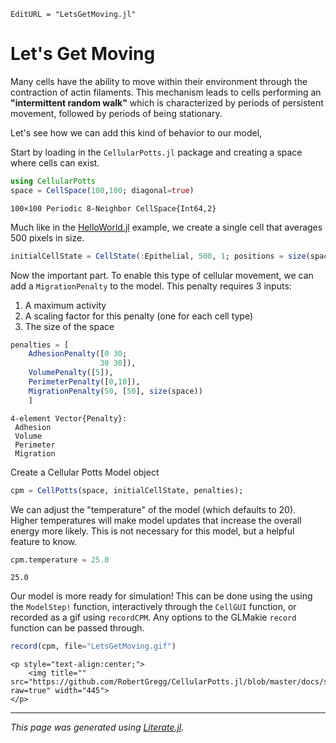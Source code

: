 ```@meta
EditURL = "LetsGetMoving.jl"
```

# Let's Get Moving

Many cells have the ability to move within their environment through the contraction of actin filaments. This mechanism leads to cells performing an **"intermittent random walk"** which is characterized by periods of persistent movement, followed by periods of being stationary.

Let's see how we can add this kind of behavior to our model,

Start by loading in the `CellularPotts.jl` package and creating a space where cells can exist.

````julia
using CellularPotts
space = CellSpace(100,100; diagonal=true)
````

````
100×100 Periodic 8-Neighbor CellSpace{Int64,2}
````

Much like in the [HelloWorld.jl](https://robertgregg.github.io/CellularPotts.jl/dev/ExampleGallery/HelloWorld/HelloWorld/) example, we create a single cell that averages 500 pixels in size.

````julia
initialCellState = CellState(:Epithelial, 500, 1; positions = size(space) .÷ 2);
````

Now the important part. To enable this type of cellular movement, we can add a `MigrationPenalty` to the model. This penalty requires 3 inputs:

1. A maximum activity
2. A scaling factor for this penalty (one for each cell type)
3. The size of the space

````julia
penalties = [
    AdhesionPenalty([0 30;
                    30 30]),
    VolumePenalty([5]),
    PerimeterPenalty([0,10]),
    MigrationPenalty(50, [50], size(space))
    ]
````

````
4-element Vector{Penalty}:
 Adhesion
 Volume
 Perimeter
 Migration
````

Create a Cellular Potts Model object

````julia
cpm = CellPotts(space, initialCellState, penalties);
````

We can adjust the "temperature" of the model (which defaults to 20). Higher temperatures will make model updates that increase the overall energy more likely. This is not necessary for this model, but a helpful feature to know.

````julia
cpm.temperature = 25.0
````

````
25.0
````

Our model is more ready for simulation! This can be done using the using the `ModelStep!` function, interactively through the `CellGUI` function, or recorded as a gif using `recordCPM`. Any options to the GLMakie `record` function can be passed through.

````julia
record(cpm, file="LetsGetMoving.gif")
````

```@raw html
<p style="text-align:center;">
    <img title="" src="https://github.com/RobertGregg/CellularPotts.jl/blob/master/docs/src/ExampleGallery/LetsGetMoving/LetsGetMoving.gif?raw=true" width="445">
</p>
```


---

*This page was generated using [Literate.jl](https://github.com/fredrikekre/Literate.jl).*

